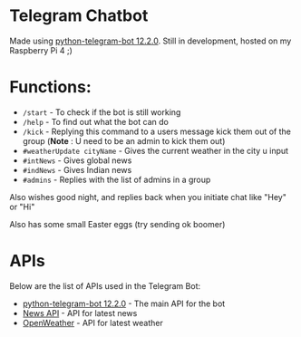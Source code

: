 # Telegram Chatbot
Made using [python-telegram-bot 12.2.0](https://pypi.org/project/python-telegram-bot/).
Still in development, hosted on my Raspberry Pi 4 ;)

# Functions:
* `/start` - To check if the bot is still working
* `/help`  - To find out what the bot can do 
* `/kick`  - Replying this command to a users message kick them out of the group (**Note** : U need to be an admin to kick them out)
* `#weatherUpdate cityName` - Gives the current weather in the city u input
* `#intNews` - Gives global news
* `#indNews` - Gives Indian news
* `#admins` - Replies with the list of admins in a group

Also wishes good night, and replies back when you initiate chat like "Hey" or "Hi"

Also has some small Easter eggs (try sending ok boomer)

# APIs
Below are the list of APIs used in the Telegram Bot:
* [python-telegram-bot 12.2.0](https://pypi.org/project/python-telegram-bot/) - The main API for the bot
* [News API](https://newsapi.org/) - API for latest news
* [OpenWeather](https://openweathermap.org/api) - API for latest weather
